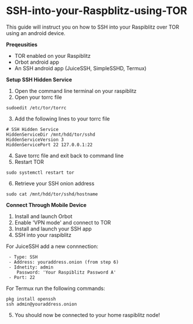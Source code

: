 # SSH-into-your-Raspblitz-using-TOR
This guide will instruct you on how to SSH into your Raspiblitz over TOR using an android device.


**Preqeusities**
- TOR enabled on your Raspiblitz 
- Orbot android app
- An SSH android app (JuiceSSH, SimpleSSHD, Termux)


**Setup SSH Hidden Service**
1. Open the command line terminal on your raspiblitz
2. Open your torrc file
  ```
  sudoedit /etc/tor/torrc
  ```
3. Add the following lines to your torrc file  
  ```
  # SSH Hidden Service
  HiddenServiceDir /mnt/hdd/tor/sshd
  HiddenServiceVersion 3
  HiddenServicePort 22 127.0.0.1:22
  ```
4. Save torrc file and exit back to command line
5. Restart TOR
  ```
  sudo systemctl restart tor
  ```
6. Retrieve your SSH onion address
  ```
  sudo cat /mnt/hdd/tor/sshd/hostname
  ```


**Connect Through Mobile Device**
1. Install and launch Orbot
2. Enable 'VPN mode' and connect to TOR
3. Install and launch your SSH app
4. SSH into your raspiblitz

  For JuiceSSH add a new connnection:
  ```
   - Type: SSH
   - Address: youraddress.onion (from step 6)
   - Idnetity: admin
      Password: 'Your Raspiblitz Password A'
   - Port: 22
  ```
  For Termux run the following commands:
  ```
  pkg install openssh
  ssh admin@youraddress.onion
  ```
5. You should now be connected to your home raspiblitz node!
